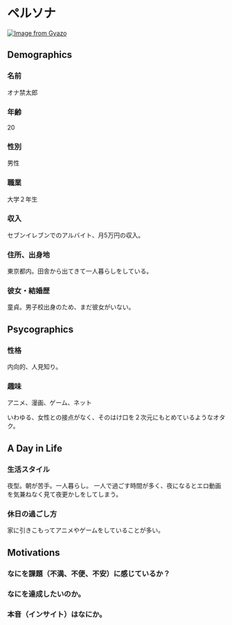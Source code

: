 # ペルソナ

[![Image from Gyazo](https://i.gyazo.com/ee42b1be870571bf55a7419e3031c223.png)](https://gyazo.com/ee42b1be870571bf55a7419e3031c223)

## Demographics

### 名前

オナ禁太郎

### 年齢

20

### 性別

男性

### 職業

大学２年生

### 収入

セブンイレブンでのアルバイト、月5万円の収入。

### 住所、出身地

東京都内。田舎から出てきて一人暮らしをしている。

### 彼女・結婚歴

童貞。男子校出身のため、まだ彼女がいない。

## Psycographics

### 性格

内向的、人見知り。

### 趣味

アニメ、漫画、ゲーム、ネット

いわゆる、女性との接点がなく、そのはけ口を２次元にもとめているようなオタク。

## A Day in Life

### 生活スタイル

夜型。朝が苦手。一人暮らし。
一人で過ごす時間が多く、夜になるとエロ動画を気兼ねなく見て夜更かしをしてしまう。

### 休日の過ごし方

家に引きこもってアニメやゲームをしていることが多い。

## Motivations

### なにを課題（不満、不便、不安）に感じているか？

### なにを達成したいのか。

### 本音（インサイト）はなにか。
